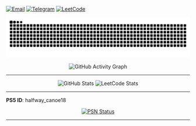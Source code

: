 [![Email](https://img.shields.io/badge/Email-prohin.alexsey%40gmail.com-blue?logo=gmail)](mailto:prohin.alexsey@gmail.com)
[![Telegram](https://img.shields.io/badge/Telegram-@SoftwareDevelopment__Engineer-26A5E4?logo=telegram)](https://t.me/SoftwareDevelopment_Engineer)
[![LeetCode](https://img.shields.io/badge/LeetCode-Profile-FFA116?logo=leetcode)](https://leetcode.com/u/user0926gs/)


<p style="text-align: center;">
  <picture>
    <source media="(prefers-color-scheme: dark)" srcset="https://raw.githubusercontent.com/prokhin/prokhin/output/snake-dark.svg">
    <source media="(prefers-color-scheme: light)" srcset="https://raw.githubusercontent.com/prokhin/prokhin/output/snake-light.svg">
    <img alt="GitHub Snake Animation" src="https://raw.githubusercontent.com/prokhin/prokhin/output/snake-light.svg">
  </picture>
</p>


<p style="text-align: center;">
  <picture>
    <source media="(prefers-color-scheme: dark)" srcset="https://github-readme-activity-graph.vercel.app/graph?username=prokhin&theme=tokyo-night">
    <source media="(prefers-color-scheme: light)" srcset="https://github-readme-activity-graph.vercel.app/graph?username=prokhin&theme=minimal">
    <img alt="GitHub Activity Graph" src="https://github-readme-activity-graph.vercel.app/graph?username=prokhin&theme=minimal">
  </picture>
</p>

---

<p style="text-align: center;">
  <picture>
    <source media="(prefers-color-scheme: dark)" srcset="https://github-readme-stats.vercel.app/api?username=prokhin&show_icons=true&theme=tokyonight">
    <source media="(prefers-color-scheme: light)" srcset="https://github-readme-stats.vercel.app/api?username=prokhin&show_icons=true&theme=default">
    <img alt="GitHub Stats" src="https://github-readme-stats.vercel.app/api?username=prokhin&show_icons=true&theme=default" width="48%">
  </picture>

  <picture>
    <!-- Тёмная тема -->
    <source media="(prefers-color-scheme: dark)" srcset="https://leetcard.jacoblin.cool/user0926gs?theme=dark&font=Baloo%202&ext=contest">
    <!-- Светлая тема -->
    <source media="(prefers-color-scheme: light)" srcset="https://leetcard.jacoblin.cool/user0926gs?theme=light&font=Baloo%202&ext=contest">
    <!-- Запасной вариант -->
    <img alt="LeetCode Stats" src="https://leetcard.jacoblin.cool/user0926gs?theme=light&font=Baloo%202&ext=contest" width="48%">
  </picture>
</p>

---

**PS5 ID**: halfway_canoe18
<p style="text-align: center;">
  <a href="https://psnprofiles.com/halfway_canoe18">
    <img src="https://card.psnprofiles.com/2/halfway_canoe18.png" alt="PSN Status" />
  </a>
</p>

---